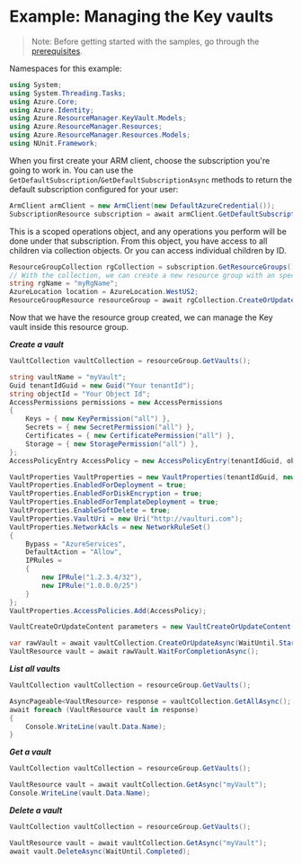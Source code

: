 # Example: Managing the Key vaults

>Note: Before getting started with the samples, go through the [prerequisites](https://github.com/Azure/azure-sdk-for-net/tree/main/sdk/resourcemanager/Azure.ResourceManager#prerequisites).

Namespaces for this example:

```C# Snippet:Manage_KeyVaults_Namespaces
using System;
using System.Threading.Tasks;
using Azure.Core;
using Azure.Identity;
using Azure.ResourceManager.KeyVault.Models;
using Azure.ResourceManager.Resources;
using Azure.ResourceManager.Resources.Models;
using NUnit.Framework;
```

When you first create your ARM client, choose the subscription you're going to work in. You can use the `GetDefaultSubscription`/`GetDefaultSubscriptionAsync` methods to return the default subscription configured for your user:

```C# Snippet:Readme_DefaultSubscription
ArmClient armClient = new ArmClient(new DefaultAzureCredential());
SubscriptionResource subscription = await armClient.GetDefaultSubscriptionAsync();
```

This is a scoped operations object, and any operations you perform will be done under that subscription. From this object, you have access to all children via collection objects. Or you can access individual children by ID.

```C# Snippet:Readme_GetResourceGroupCollection
ResourceGroupCollection rgCollection = subscription.GetResourceGroups();
// With the collection, we can create a new resource group with an specific name
string rgName = "myRgName";
AzureLocation location = AzureLocation.WestUS2;
ResourceGroupResource resourceGroup = await rgCollection.CreateOrUpdate(WaitUntil.Completed, rgName, new ResourceGroupData(location)).WaitForCompletionAsync();
```

Now that we have the resource group created, we can manage the Key vault inside this resource group.

***Create a vault***

```C# Snippet:Managing_KeyVaults_CreateAVault
VaultCollection vaultCollection = resourceGroup.GetVaults();

string vaultName = "myVault";
Guid tenantIdGuid = new Guid("Your tenantId");
string objectId = "Your Object Id";
AccessPermissions permissions = new AccessPermissions
{
    Keys = { new KeyPermission("all") },
    Secrets = { new SecretPermission("all") },
    Certificates = { new CertificatePermission("all") },
    Storage = { new StoragePermission("all") },
};
AccessPolicyEntry AccessPolicy = new AccessPolicyEntry(tenantIdGuid, objectId, permissions);

VaultProperties VaultProperties = new VaultProperties(tenantIdGuid, new KeyVaultSku(KeyVaultSkuFamily.A, KeyVaultSkuName.Standard));
VaultProperties.EnabledForDeployment = true;
VaultProperties.EnabledForDiskEncryption = true;
VaultProperties.EnabledForTemplateDeployment = true;
VaultProperties.EnableSoftDelete = true;
VaultProperties.VaultUri = new Uri("http://vaulturi.com");
VaultProperties.NetworkAcls = new NetworkRuleSet()
{
    Bypass = "AzureServices",
    DefaultAction = "Allow",
    IPRules =
    {
        new IPRule("1.2.3.4/32"),
        new IPRule("1.0.0.0/25")
    }
};
VaultProperties.AccessPolicies.Add(AccessPolicy);

VaultCreateOrUpdateContent parameters = new VaultCreateOrUpdateContent(AzureLocation.WestUS, VaultProperties);

var rawVault = await vaultCollection.CreateOrUpdateAsync(WaitUntil.Started, vaultName, parameters).ConfigureAwait(false);
VaultResource vault = await rawVault.WaitForCompletionAsync();
```

***List all vaults***

```C# Snippet:Managing_KeyVaults_ListAllVaults
VaultCollection vaultCollection = resourceGroup.GetVaults();

AsyncPageable<VaultResource> response = vaultCollection.GetAllAsync();
await foreach (VaultResource vault in response)
{
    Console.WriteLine(vault.Data.Name);
}
```

***Get a vault***

```C# Snippet:Managing_KeyVaults_GetAVault
VaultCollection vaultCollection = resourceGroup.GetVaults();

VaultResource vault = await vaultCollection.GetAsync("myVault");
Console.WriteLine(vault.Data.Name);
```

***Delete a vault***

```C# Snippet:Managing_KeyVaults_DeleteAVault
VaultCollection vaultCollection = resourceGroup.GetVaults();

VaultResource vault = await vaultCollection.GetAsync("myVault");
await vault.DeleteAsync(WaitUntil.Completed);
```
